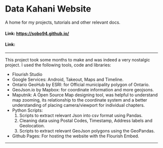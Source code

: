 # Data Kahani Website
A home for my projects, tutorials and other relevant docs.
#### Link: https://sobo94.github.io/
#### Link: 

----
This project took some months to make and was indeed a very nostalgic project.
I used the following tools, code and libraries:

- Flourish Studio
- Google Services: Android, Takeout, Maps and Timeline. 
- Ontario GeoHub by ESRI:  for Official municipality polygon of Ontario.
- GeoJson.io by Mapbox: for coordinate information and more geojsons.
- Maputnik: A Open Source Map designing tool, was helpful to understand map zooming, its relationship
  to the coordinate system and a better understanding of placing camera/viewport for individual chapters.  
- Python Scripts: 
	1) Scripts to extract relevant Json into csv format using Pandas. 
	2) Cleaning data using Postal Codes, Timestamp, Address labels and Geolocation. 
	3) Scripts to extract relevant GeoJson polygons using the GeoPandas.    
- Github Pages: For hosting the website with the Flourish Embed. 
----
